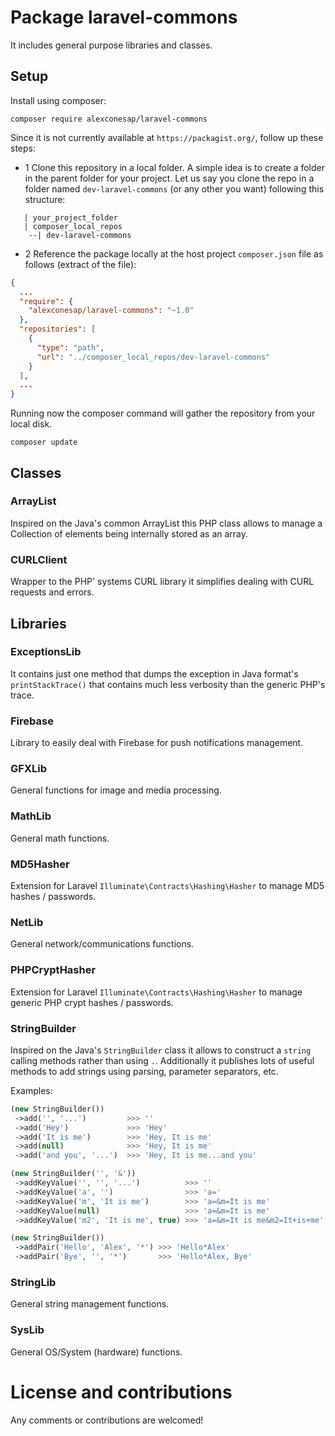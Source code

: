 # Package laravel-commons

It includes general purpose libraries and classes.

## Setup

Install using composer:
```
composer require alexconesap/laravel-commons
```

Since it is not currently available at `https://packagist.org/`, follow up these steps:

- 1 Clone this repository in a local folder. A simple idea is to create a folder in the parent folder for your project.
  Let us say you clone the repo in a folder named `dev-laravel-commons` (or any other you want) following this structure:

```text
   | your_project_folder
   | composer_local_repos
    --| dev-laravel-commons
```

- 2 Reference the package locally at the host project `composer.json` file as follows (extract of the file):

```json
{
  ...
  "require": {
    "alexconesap/laravel-commons": "~1.0"
  },
  "repositories": [
    {
      "type": "path",
      "url": "../composer_local_repos/dev-laravel-commons"
    }
  ],
  ...
}
```

Running now the composer command will gather the repository from your local disk.
```
composer update
```

## Classes
### ArrayList
Inspired on the Java's common ArrayList this PHP class allows to manage a Collection of elements being internally 
stored as an array.

### CURLClient
Wrapper to the PHP' systems CURL library it simplifies dealing with CURL requests and errors.


## Libraries
### ExceptionsLib
It contains just one method that dumps the exception in Java format's `printStackTrace()` that contains
much less verbosity than the generic PHP's trace.

### Firebase
Library to easily deal with Firebase for push notifications management.

### GFXLib
General functions for image and media processing.

### MathLib
General math functions.

### MD5Hasher
Extension for Laravel `Illuminate\Contracts\Hashing\Hasher` to manage MD5 hashes / passwords.

### NetLib
General network/communications functions.

### PHPCryptHasher
Extension for Laravel `Illuminate\Contracts\Hashing\Hasher` to manage generic PHP crypt hashes / passwords.

### StringBuilder
Inspired on the Java's `StringBuilder` class it allows to construct a `string` calling methods rather than
using `.`. Additionally it publishes lots of useful methods to add strings using parsing, parameter separators, etc.

Examples:
```php
(new StringBuilder())
 ->add('', '...')         >>> ''
 ->add('Hey')             >>> 'Hey'
 ->add('It is me')        >>> 'Hey, It is me'
 ->add(null)              >>> 'Hey, It is me'
 ->add('and you', '...')  >>> 'Hey, It is me...and you'

(new StringBuilder('', '&'))
 ->addKeyValue('', '', '...')          >>> ''
 ->addKeyValue('a', '')                >>> 'a='
 ->addKeyValue('m', 'It is me')        >>> 'a=&m=It is me'
 ->addKeyValue(null)                   >>> 'a=&m=It is me'
 ->addKeyValue('m2', 'It is me', true) >>> 'a=&m=It is me&m2=It+is+me'

(new StringBuilder())
 ->addPair('Hello', 'Alex', '*') >>> 'Hello*Alex'
 ->addPair('Bye', '', '*')       >>> 'Hello*Alex, Bye'
```

### StringLib
General string management functions.

### SysLib
General OS/System (hardware) functions.



# License and contributions
Any comments or contributions are welcomed!